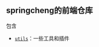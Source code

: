 ## springcheng的前端仓库

包含

+ [`utils`](https://github.com/springchenglai/my-core/tree/master/utils)：一些工具和插件
  
